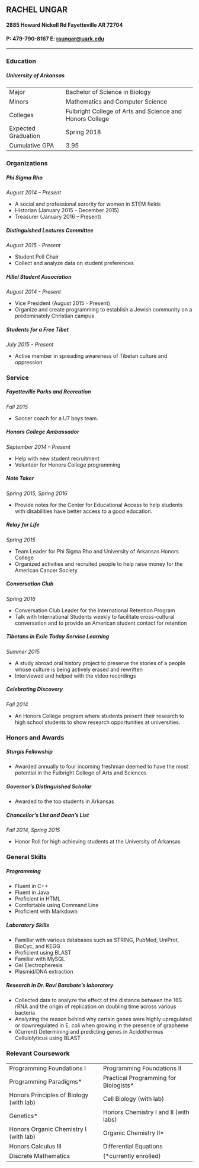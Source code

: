 ## **RACHEL UNGAR**
#### 2885 Howard Nickell Rd Fayetteville AR 72704
####  P: 479-790-8167  E: <raungar@uark.edu>
___

### Education
##### University of Arkansas
|||
|-----------|:---|
|Major|Bachelor of Science in Biology|
|Minors| Mathematics and Computer Science|
|Colleges|Fulbright College of Arts and Science and Honors College|
|Expected Graduation|Spring 2018|
|Cumulative GPA| 3.95|

### Organizations		
##### Phi Sigma Rho
_August 2014 – Present_
-	A social and professional sorority for women in STEM fields
-	Historian (January 2015 – December 2015)
-	Treasurer (January 2016 – Present)

##### Distinguished Lectures Committee
_August 2015 - Present_
-	Student Poll Chair
-	Collect and analyze data on student preferences 

##### Hillel Student Association
_August 2014 - Present_
-	Vice President (August 2015 - Present)
-	Organize and create programming to establish a Jewish community on a predominately Christian campus

##### Students for a Free Tibet
_July 2015 - Present_
-	Active member in spreading awareness of Tibetan culture and oppression

### Service
##### Fayetteville Parks and Recreation
_Fall 2015_
-	Soccer coach for a U7 boys team.

##### Honors College Ambassador
_September 2014 – Present_
-	Help with new student recruitment
-	Volunteer for Honors College programming

##### Note Taker
_Spring 2015, Spring 2016_
-	Provide notes for the Center for Educational Access to help students with disabilities have better access to a good education.

##### Relay for Life 
_Spring 2015_
-	Team Leader for Phi Sigma Rho and University of Arkansas Honors College 
-	Organized activities and recruited people to help raise money for the American Cancer Society

##### Conversation Club 
_Spring 2016_
-	Conversation Club Leader for the International Retention Program
-	Talk with International Students weekly to facilitate cross-cultural conversation and to provide an American student contact for retention

#####	Tibetans in Exile Today Service Learning 
_Summer 2015_
-	A study abroad oral history project to preserve the stories of a people whose culture is being actively erased and rewritten
-	Interviewed and helped with the video recordings

##### Celebrating Discovery	
_Fall 2014_
-	An Honors College program where students present their research to high school students to show research opportunities at universities.
 
### Honors and Awards	
##### Sturgis Fellowship
-	Awarded annually to four incoming freshman deemed to have the most potential in the Fulbright College of Arts and Sciences 

##### Governor’s Distinguished Scholar
-	Awarded to the top students in Arkansas

##### Chancellor’s List and Dean’s List
_Fall 2014, Spring 2015_
-	Honor Roll for high achieving students at the University of Arkansas

### General Skills			
##### Programming
-	Fluent in C++
-	Fluent in Java
-	Proficient in HTML
-	Comfortable using Command Line
-	Proficient with Markdown

##### Laboratory Skills
-	Familiar with various databases such as STRING, PubMed, UniProt, BioCyc, and KEGG
-	Proficient using BLAST
-	Familiar with MySQL
-	Gel Electropheresis 
-	Plasmid/DNA extraction

##### Research in Dr. Ravi Barabote’s laboratory
-	Collected data to analyze the effect of the distance between the 16S rRNA and the origin of replication on doubling time across various bacteria
-	Analyzing the reason behind why certain genes were highly upregulated or downregulated in E. coli when growing in the presence of grapheme
-	(Current) Determining and predicting genes in Acidothermus Cellulolyticus using BLAST

### Relevant Coursework
|||
|-----------|:---|
|Programming Foundations I|Programming Foundations II |
|Programming Paradigms\*|Practical Programming for Biologists\*|
|Honors Principles of Biology (with lab)| Cell Biology (with lab)|
|Genetics\*|Honors Chemistry I and II (with labs)|
|Honors Organic Chemistry I (with lab)|Organic Chemistry II\*|
|Honors Calculus III|Differential Equations|
|Discrete Mathematics|(\*currently enrolled)|
	
